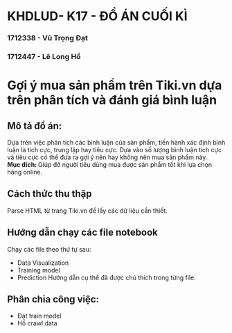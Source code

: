 # KHDLUD- K17 - ĐỒ ÁN CUỐI KÌ

### 1712338 - Vũ Trọng Đạt
### 1712447 - Lê Long Hồ

# Gợi ý mua sản phẩm trên Tiki.vn dựa trên phân tích và đánh giá bình luận
## Mô tả đồ án:
Dựa trên việc phân tích các bình luận của sản phẩm, tiến hành xác định bình luận là tích cực, trung lập hay tiêu cực. Dựa vào số lượng bình luận tích cực và tiêu cực có thể đưa ra gợi ý nên hay không nên mua sản phẩm này.<br>
<b>Mục đích: </b> Giúp đỡ người tiêu dùng mua được sản phẩm tốt khi lựa chọn hàng online.

## Cách thức thu thập
Parse HTML từ trang Tiki.vn để lấy các dữ liệu cần thiết.
## Hướng dẫn chạy các file notebook
Chạy các file theo thứ tự sau:
- Data Visualization
- Training model
- Prediction
Hướng dẫn cụ thể đã được chú thích trong từng file.
## Phân chia công việc:
- Đạt train model
- Hồ crawl data
